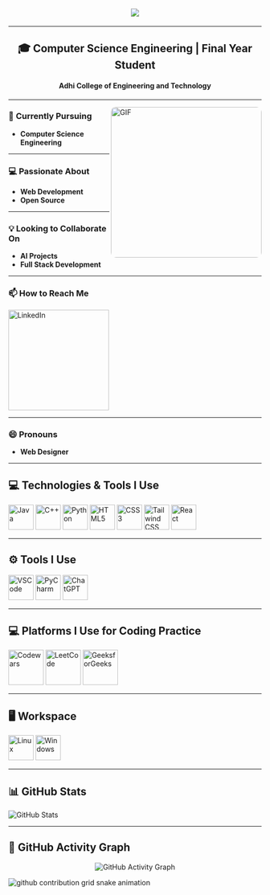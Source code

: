 <h1 align="center">
    <img src="https://readme-typing-svg.herokuapp.com/?font=Fira+Code&size=35&center=true&vCenter=true&width=500&height=70&duration=4000&lines=Hi+There!+👋;+I'm+Subhalakshmi!;&color=FF1493" />
</h1>

---

<h2 align="center">🎓 Computer Science Engineering | Final Year Student</h2>
<h4 align="center"><strong>Adhi College of Engineering and Technology</strong></h4>

---

<img align="right" src="https://media1.giphy.com/media/v1.Y2lkPTc5MGI3NjExbDR3YnBmamQ5eHEzemI2cnduY3A0bG51MXRjc2ZrbmoxdWlvandtZSZlcD12MV9pbnRlcm5hbF9naWZfYnlfaWQmY3Q9Zw/L1R1tvI9svkIWwpVYr/giphy.webp" width="300px" height="300px" alt="GIF" style="border-radius:10px;"/>

### 🌱 **Currently Pursuing**  
- **Computer Science Engineering**  

---

### 💻 **Passionate About**  
- **Web Development**  
- **Open Source**  

---

### 💡 **Looking to Collaborate On**  
- **AI Projects**  
- **Full Stack Development**  

---

### 📫 **How to Reach Me**  
<a href="https://www.linkedin.com/in/subhalakshmi-v-38297327b">
    <img src="https://img.shields.io/badge/LinkedIn-0077B5?style=for-the-badge&logo=linkedin&logoColor=white" alt="LinkedIn" width="200">
</a>  

---

### 😄 **Pronouns**  
- **Web Designer**

---

<h2 align="left">💻 Technologies & Tools I Use</h2>
<p align="left">
  <img src="https://img.icons8.com/color/48/java-coffee-cup-logo--v1.png" alt="Java" width="50px"/> 
  <img src="https://img.icons8.com/fluency/48/c-plus-plus-logo.png" alt="C++" width="50px"/> 
  <img src="https://img.icons8.com/color/48/python--v1.png" alt="Python" width="50px"/> 
  <img src="https://img.icons8.com/fluency/48/html-5.png" alt="HTML5" width="50px"/> 
  <img src="https://img.icons8.com/color/48/css3.png" alt="CSS3" width="50px"/> 
  <img src="https://img.icons8.com/color/48/tailwindcss.png" alt="Tailwind CSS" width="50px"/> 
  <img src="https://img.icons8.com/color/48/react-native.png" alt="React" width="50px"/>
</p>

---

<h2 align="left">⚙️ Tools I Use</h2>
<p align="left">
  <img src="https://img.icons8.com/color/48/visual-studio-code-2019.png" alt="VSCode" width="50px"/> 
  <img src="https://img.icons8.com/color/48/pycharm--v1.png" alt="PyCharm" width="50px"/> 
  <img src="https://img.icons8.com/fluency/48/chatgpt.png" alt="ChatGPT" width="50px"/>
</p>

---

<h2 align="left">💻 Platforms I Use for Coding Practice</h2>
<p align="left">
<img src="https://img.icons8.com/fluency/70/codewars.png" alt="Codewars" width="70px"/> 
<img src="https://cdn.iconscout.com/icon/free/png-256/free-leetcode-logo-icon-2944960.png" alt="LeetCode" width="70px"/> 
<img src="https://media.geeksforgeeks.org/gfg-gg-logo.svg" alt="GeeksforGeeks" width="70px"/>
 
  
</p>

---

<h2 align="left">🖥️ Workspace</h2>
<p align="left">
  <img src="https://seeklogo.com/images/L/Linux_Tux-logo-DA252F3C21-seeklogo.com.png" alt="Linux" width="50px"/>  
  <img src="https://seeklogo.com/images/W/windows-11-icon-logo-6C39629E45-seeklogo.com.png" alt="Windows" width="50px"/>
</p>

---

<h2 align="left">📊 GitHub Stats</h2>
<p align="left">
  <img src="https://github-readme-stats.vercel.app/api?username=Subha8825&show_icons=true&theme=radical" alt="GitHub Stats"/>
</p>

---

<h2 align="left">🌟 GitHub Activity Graph</h2>
<p align="center">
  <img src="https://github-readme-activity-graph.vercel.app/graph?username=Subha8825&bg_color=000000&color=ffffff&line=00FF00&point=ffffff&area=true&hide_border=true" alt="GitHub Activity Graph"/>
</p>


<picture>
  <source
    media="(prefers-color-scheme: dark)"
    srcset="https://raw.githubusercontent.com/platane/Subha8825/output/github-contribution-grid-snake-dark.svg"
  />
  <source
    media="(prefers-color-scheme: light)"
    srcset="https://raw.githubusercontent.com/platane/Subha8825/output/github-contribution-grid-snake.svg"
  />
  <img
    alt="github contribution grid snake animation"
    src="https://raw.githubusercontent.com/platane/Subha8825/output/github-contribution-grid-snake.svg"
  />
</picture>


